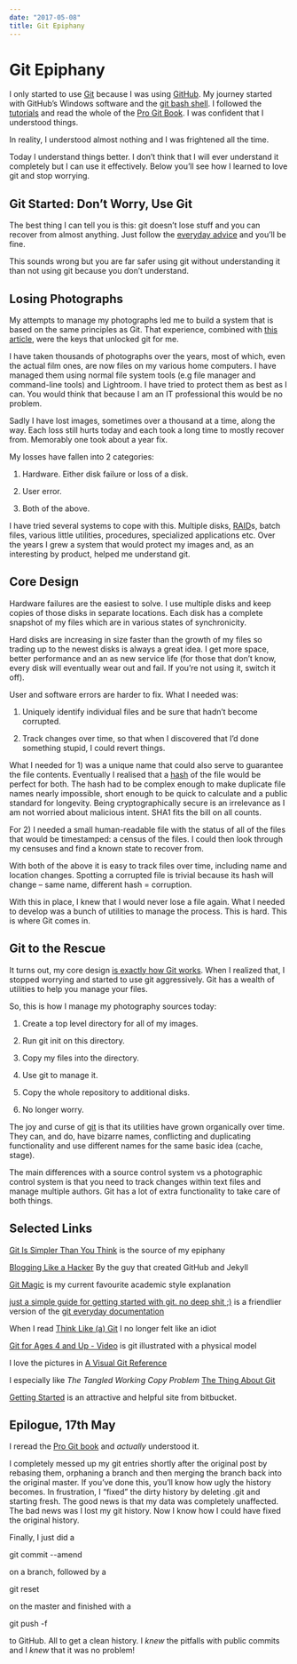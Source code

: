 ```yaml
---
date: "2017-05-08"
title: Git Epiphany
---
```


Git Epiphany
============

I only started to use [Git](https://git-scm.com/) because I was using
[GitHub](https://github.com/). My journey started with GitHub’s Windows software
and the [git bash shell](https://git-scm.com/downloads). I followed the
[tutorials](https://try.github.io/) and read the whole of the [Pro Git
Book](https://git-scm.com/book/en/v2). I was confident that I understood things.

In reality, I understood almost nothing and I was frightened all the time.

Today I understand things better. I don’t think that I will ever understand it
completely but I can use it effectively. Below you’ll see how I learned to love
git and stop worrying.

Git Started: Don’t Worry, Use Git
---------------------------------

The best thing I can tell you is this: git doesn’t lose stuff and you can
recover from almost anything. Just follow the [everyday
advice](https://git-scm.com/docs/everyday) and you’ll be fine.

This sounds wrong but you are far safer using git without understanding it than
not using git because you don’t understand.

Losing Photographs
------------------

My attempts to manage my photographs led me to build a system that is based on
the same principles as Git. That experience, combined with [this
article](http://nfarina.com/post/9868516270/git-is-simpler), were the keys that
unlocked git for me.

I have taken thousands of photographs over the years, most of which, even the
actual film ones, are now files on my various home computers. I have managed
them using normal file system tools (e.g file manager and command-line tools)
and Lightroom. I have tried to protect them as best as I can. You would think
that because I am an IT professional this would be no problem.

Sadly I have lost images, sometimes over a thousand at a time, along the way.
Each loss still hurts today and each took a long time to mostly recover from.
Memorably one took about a year fix.

My losses have fallen into 2 categories:

1.  Hardware. Either disk failure or loss of a disk.

2.  User error.

3.  Both of the above.

I have tried several systems to cope with this. Multiple disks,
[RAID](https://en.wikipedia.org/wiki/RAID)s, batch files, various little
utilities, procedures, specialized applications etc. Over the years I grew a
system that would protect my images and, as an interesting by product, helped me
understand git.

Core Design
-----------

Hardware failures are the easiest to solve. I use multiple disks and keep copies
of those disks in separate locations. Each disk has a complete snapshot of my
files which are in various states of synchronicity.

Hard disks are increasing in size faster than the growth of my files so trading
up to the newest disks is always a great idea. I get more space, better
performance and an as new service life (for those that don’t know, every disk
will eventually wear out and fail. If you’re not using it, switch it off).

User and software errors are harder to fix. What I needed was:

1.  Uniquely identify individual files and be sure that hadn’t become corrupted.

2.  Track changes over time, so that when I discovered that I’d done something
    stupid, I could revert things.

What I needed for 1) was a unique name that could also serve to guarantee the
file contents. Eventually I realised that a
[hash](https://en.wikipedia.org/wiki/Hash_function) of the file would be perfect
for both. The hash had to be complex enough to make duplicate file names nearly
impossible, short enough to be quick to calculate and a public standard for
longevity. Being cryptographically secure is an irrelevance as I am not worried
about malicious intent. SHA1 fits the bill on all counts.

For 2) I needed a small human-readable file with the status of all of the files
that would be timestamped: a census of the files. I could then look through my
censuses and find a known state to recover from.

With both of the above it is easy to track files over time, including name and
location changes. Spotting a corrupted file is trivial because its hash will
change – same name, different hash = corruption.

With this in place, I knew that I would never lose a file again. What I needed
to develop was a bunch of utilities to manage the process. This is hard. This is
where Git comes in.

Git to the Rescue
-----------------

It turns out, my core design [is exactly how Git
works](http://nfarina.com/post/9868516270/git-is-simpler). When I realized that,
I stopped worrying and started to use git aggressively. Git has a wealth of
utilities to help you manage your files.

So, this is how I manage my photography sources today:

1.  Create a top level directory for all of my images.

2.  Run git init on this directory.

3.  Copy my files into the directory.

4.  Use git to manage it.

5.  Copy the whole repository to additional disks.

6.  No longer worry.

The joy and curse of [git](https://git-scm.com/docs/everyday) is that its
utilities have grown organically over time. They can, and do, have bizarre
names, conflicting and duplicating functionality and use different names for the
same basic idea (cache, stage).

The main differences with a source control system vs a photographic control
system is that you need to track changes within text files and manage multiple
authors. Git has a lot of extra functionality to take care of both things.

Selected Links
--------------

[Git Is Simpler Than You
Think](http://nfarina.com/post/9868516270/git-is-simpler) is the source of my
epiphany

[Blogging Like a
Hacker](http://tom.preston-werner.com/2008/11/17/blogging-like-a-hacker.html) By
the guy that created GitHub and Jekyll

[Git Magic](http://www-cs-students.stanford.edu/~blynn/gitmagic/ch01.html) is my
current favourite academic style explanation

[just a simple guide for getting started with git. no deep shit
;)](http://rogerdudler.github.io/git-guide/) is a friendlier version of the [git
everyday documentation](https://git-scm.com/docs/everyday)

When I read [Think Like (a) Git](http://think-like-a-git.net/) I no longer felt
like an idiot

[Git for Ages 4 and Up - Video](Git%20for%20Ages%204%20and%20Up%20-%20Video) is
git illustrated with a physical model

I love the pictures in [A Visual Git
Reference](http://marklodato.github.io/visual-git-guide/index-en.html)

I especially like *The Tangled Working Copy Problem* [The Thing About
Git](https://2ndscale.com/rtomayko/2008/the-thing-about-git)

[Getting
Started](https://www.atlassian.com/git/tutorials/setting-up-a-repository) is an
attractive and helpful site from bitbucket.

Epilogue, 17th May
------------------

I reread the [Pro Git book](https://git-scm.com/book/en/v2) and *actually*
understood it.

I completely messed up my git entries shortly after the original post by
rebasing them, orphaning a branch and then merging the branch back into the
original master. If you’ve done this, you’ll know how ugly the history becomes.
In frustration, I “fixed” the dirty history by deleting .git and starting fresh.
The good news is that my data was completely unaffected. The bad news was I lost
my git history. Now I know how I could have fixed the original history.

Finally, I just did a

git commit --amend

on a branch, followed by a

git reset

on the master and finished with a

git push -f

to GitHub. All to get a clean history. I *knew* the pitfalls with public commits
and I *knew* that it was no problem!
